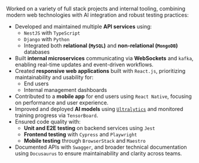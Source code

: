Worked on a variety of full stack projects and internal tooling, combining modern web technologies with AI integration and robust testing practices:

- Developed and maintained multiple **API services** using:
  - `NestJS` with `TypeScript`
  - `Django` with `Python`
  - Integrated both **relational (`MySQL`)** and **non-relational (`MongoDB`)** databases
- Built **internal microservices** communicating via **WebSockets** and `kafka`, enabling real-time updates and event-driven workflows.
- Created **responsive web applications** built with `React.js`, prioritizing maintainability and usability for:
  - End users
  - Internal management dashboards
- Contributed to a **mobile app** for end users using `React Native`, focusing on performance and user experience.
- Improved and deployed **AI models** using [`Ultralytics`](https://www.ultralytics.com/) and monitored training progress via `TensorBoard`.
- Ensured code quality with:
  - **Unit and E2E testing** on backend services using `Jest`
  - **Frontend testing** with `Cypress` and `Playwright`
  - **Mobile testing** through `BrowserStack` and `Maestro`
- Documented APIs with `Swagger`, and broader technical documentation using `Docusaurus` to ensure maintainability and clarity across teams.
